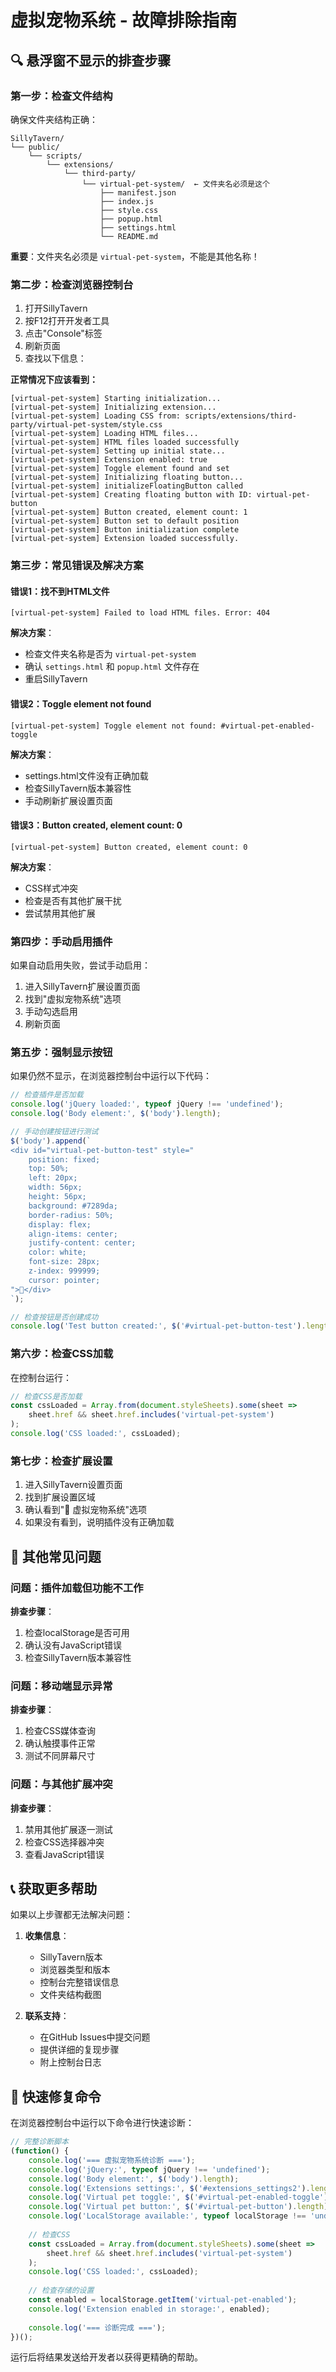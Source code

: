 # 虚拟宠物系统 - 故障排除指南

## 🔍 悬浮窗不显示的排查步骤

### 第一步：检查文件结构

确保文件夹结构正确：
```
SillyTavern/
└── public/
    └── scripts/
        └── extensions/
            └── third-party/
                └── virtual-pet-system/  ← 文件夹名必须是这个
                    ├── manifest.json
                    ├── index.js
                    ├── style.css
                    ├── popup.html
                    ├── settings.html
                    └── README.md
```

**重要**：文件夹名必须是 `virtual-pet-system`，不能是其他名称！

### 第二步：检查浏览器控制台

1. 打开SillyTavern
2. 按F12打开开发者工具
3. 点击"Console"标签
4. 刷新页面
5. 查找以下信息：

**正常情况下应该看到：**
```
[virtual-pet-system] Starting initialization...
[virtual-pet-system] Initializing extension...
[virtual-pet-system] Loading CSS from: scripts/extensions/third-party/virtual-pet-system/style.css
[virtual-pet-system] Loading HTML files...
[virtual-pet-system] HTML files loaded successfully
[virtual-pet-system] Setting up initial state...
[virtual-pet-system] Extension enabled: true
[virtual-pet-system] Toggle element found and set
[virtual-pet-system] Initializing floating button...
[virtual-pet-system] initializeFloatingButton called
[virtual-pet-system] Creating floating button with ID: virtual-pet-button
[virtual-pet-system] Button created, element count: 1
[virtual-pet-system] Button set to default position
[virtual-pet-system] Button initialization complete
[virtual-pet-system] Extension loaded successfully.
```

### 第三步：常见错误及解决方案

#### 错误1：找不到HTML文件
```
[virtual-pet-system] Failed to load HTML files. Error: 404
```
**解决方案**：
- 检查文件夹名称是否为 `virtual-pet-system`
- 确认 `settings.html` 和 `popup.html` 文件存在
- 重启SillyTavern

#### 错误2：Toggle element not found
```
[virtual-pet-system] Toggle element not found: #virtual-pet-enabled-toggle
```
**解决方案**：
- settings.html文件没有正确加载
- 检查SillyTavern版本兼容性
- 手动刷新扩展设置页面

#### 错误3：Button created, element count: 0
```
[virtual-pet-system] Button created, element count: 0
```
**解决方案**：
- CSS样式冲突
- 检查是否有其他扩展干扰
- 尝试禁用其他扩展

### 第四步：手动启用插件

如果自动启用失败，尝试手动启用：

1. 进入SillyTavern扩展设置页面
2. 找到"虚拟宠物系统"选项
3. 手动勾选启用
4. 刷新页面

### 第五步：强制显示按钮

如果仍然不显示，在浏览器控制台中运行以下代码：

```javascript
// 检查插件是否加载
console.log('jQuery loaded:', typeof jQuery !== 'undefined');
console.log('Body element:', $('body').length);

// 手动创建按钮进行测试
$('body').append(`
<div id="virtual-pet-button-test" style="
    position: fixed;
    top: 50%;
    left: 20px;
    width: 56px;
    height: 56px;
    background: #7289da;
    border-radius: 50%;
    display: flex;
    align-items: center;
    justify-content: center;
    color: white;
    font-size: 28px;
    z-index: 999999;
    cursor: pointer;
">🐾</div>
`);

// 检查按钮是否创建成功
console.log('Test button created:', $('#virtual-pet-button-test').length);
```

### 第六步：检查CSS加载

在控制台运行：
```javascript
// 检查CSS是否加载
const cssLoaded = Array.from(document.styleSheets).some(sheet => 
    sheet.href && sheet.href.includes('virtual-pet-system')
);
console.log('CSS loaded:', cssLoaded);
```

### 第七步：检查扩展设置

1. 进入SillyTavern设置页面
2. 找到扩展设置区域
3. 确认看到"🐾 虚拟宠物系统"选项
4. 如果没有看到，说明插件没有正确加载

## 🔧 其他常见问题

### 问题：插件加载但功能不工作

**排查步骤**：
1. 检查localStorage是否可用
2. 确认没有JavaScript错误
3. 检查SillyTavern版本兼容性

### 问题：移动端显示异常

**排查步骤**：
1. 检查CSS媒体查询
2. 确认触摸事件正常
3. 测试不同屏幕尺寸

### 问题：与其他扩展冲突

**排查步骤**：
1. 禁用其他扩展逐一测试
2. 检查CSS选择器冲突
3. 查看JavaScript错误

## 📞 获取更多帮助

如果以上步骤都无法解决问题：

1. **收集信息**：
   - SillyTavern版本
   - 浏览器类型和版本
   - 控制台完整错误信息
   - 文件夹结构截图

2. **联系支持**：
   - 在GitHub Issues中提交问题
   - 提供详细的复现步骤
   - 附上控制台日志

## 🚀 快速修复命令

在浏览器控制台中运行以下命令进行快速诊断：

```javascript
// 完整诊断脚本
(function() {
    console.log('=== 虚拟宠物系统诊断 ===');
    console.log('jQuery:', typeof jQuery !== 'undefined');
    console.log('Body element:', $('body').length);
    console.log('Extensions settings:', $('#extensions_settings2').length);
    console.log('Virtual pet toggle:', $('#virtual-pet-enabled-toggle').length);
    console.log('Virtual pet button:', $('#virtual-pet-button').length);
    console.log('LocalStorage available:', typeof localStorage !== 'undefined');
    
    // 检查CSS
    const cssLoaded = Array.from(document.styleSheets).some(sheet => 
        sheet.href && sheet.href.includes('virtual-pet-system')
    );
    console.log('CSS loaded:', cssLoaded);
    
    // 检查存储的设置
    const enabled = localStorage.getItem('virtual-pet-enabled');
    console.log('Extension enabled in storage:', enabled);
    
    console.log('=== 诊断完成 ===');
})();
```

运行后将结果发送给开发者以获得更精确的帮助。

